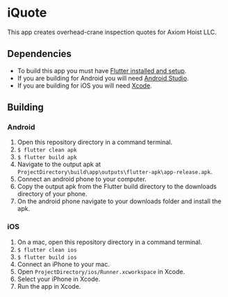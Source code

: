 # iQuote
This app creates overhead-crane inspection quotes for Axiom Hoist LLC.
## Dependencies
- To build this app you must have [Flutter installed and setup](https://flutter.dev/docs/get-started/install).
- If you are building for Android you will need [Android Studio](https://developer.android.com/studio).
- If you are building for iOS you will need [Xcode](https://apps.apple.com/us/app/xcode/id497799835?mt=12).
## Building
### Android
1. Open this repository directory in a command terminal.
2. `$ flutter clean apk`
3. `$ flutter build apk`
4. Navigate to the output apk at `ProjectDirectory\build\app\outputs\flutter-apk\app-release.apk`.
5. Connect an android phone to your computer.
6. Copy the output apk from the Flutter build directory to the downloads directory of your phone.
7. On the android phone navigate to your downloads folder and install the apk.
### iOS
1. On a mac, open this repository directory in a command terminal.
2. `$ flutter clean ios`
3. `$ flutter build ios`
4. Connect an iPhone to your mac.
5. Open `ProjectDirectory/ios/Runner.xcworkspace` in Xcode.
6. Select your iPhone in Xcode.
7. Run the app in Xcode.
